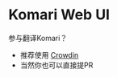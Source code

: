 # Komari Web UI

参与翻译Komari？
- 推荐使用 [Crowdin](https://crowdin.com/project/komari/invite?h=cd051bf172c9a9f7f1360e87ffb521692507706)
- 当然你也可以直接提PR

